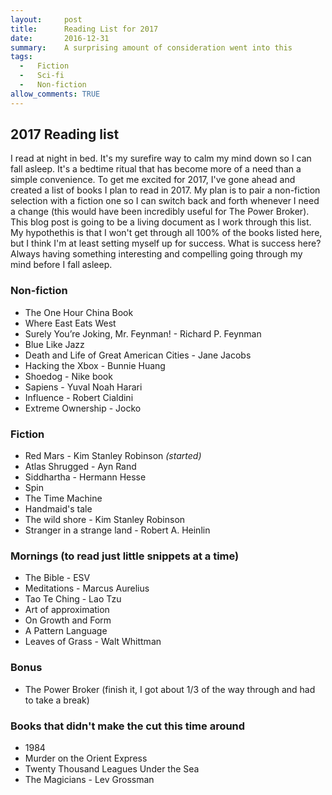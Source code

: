 ```yaml
---
layout:     post
title:      Reading List for 2017
date:       2016-12-31
summary:    A surprising amount of consideration went into this
tags: 
  -   Fiction
  -   Sci-fi
  -   Non-fiction
allow_comments: TRUE
---
```


##  2017 Reading list

I read at night in bed. It's my surefire way to calm my mind down so I can fall asleep. It's a bedtime ritual that has become more of a need than a simple convenience. To get me excited for 2017, I've gone ahead and created a list of books I plan to read in 2017. My plan is to pair a non-fiction selection with a fiction one so I can switch back and forth whenever I need a change (this would have been incredibly useful for The Power Broker). This blog post is going to be a living document as I work through this list. My hypothethis is that I won't get through all 100% of the books listed here, but I think I'm at least setting myself up for success. What is success here? Always having something interesting and compelling going through my mind before I fall asleep. 

### Non-fiction

* The One Hour China Book
* Where East Eats West
* Surely You’re Joking, Mr. Feynman! - Richard P. Feynman
* Blue Like Jazz
* Death and Life of Great American Cities - Jane Jacobs
* Hacking the Xbox - Bunnie Huang
* Shoedog - Nike book
* Sapiens - Yuval Noah Harari
* Influence - Robert Cialdini
* Extreme Ownership - Jocko

### Fiction

* Red Mars - Kim Stanley Robinson <em>(started)</em>
* Atlas Shrugged - Ayn Rand
* Siddhartha - Hermann Hesse
* Spin
* The Time Machine
* Handmaid's tale
* The wild shore - Kim Stanley Robinson
* Stranger in a strange land - Robert A. Heinlin

### Mornings (to read just little snippets at a time)

* The Bible - ESV 
* Meditations - Marcus Aurelius
* Tao Te Ching - Lao Tzu
* Art of approximation
* On Growth and Form
* A Pattern Language
* Leaves of Grass - Walt Whittman

### Bonus

* The Power Broker (finish it, I got about 1/3 of the way through and had to take a break)

### Books that didn't make the cut this time around
* 1984
* Murder on the Orient Express
* Twenty Thousand Leagues Under the Sea
* The Magicians - Lev Grossman
